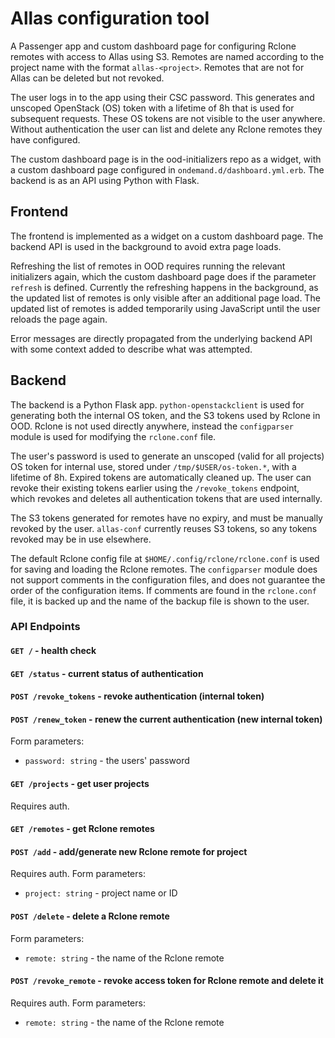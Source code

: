 # Allas configuration tool

A Passenger app and custom dashboard page for configuring Rclone remotes with access to Allas using S3.
Remotes are named according to the project name with the format `allas-<project>`.
Remotes that are not for Allas can be deleted but not revoked.


The user logs in to the app using their CSC password.
This generates and unscoped OpenStack (OS) token with a lifetime of 8h that is used for subsequent requests.
These OS tokens are not visible to the user anywhere.
Without authentication the user can list and delete any Rclone remotes they have configured.

The custom dashboard page is in the ood-initializers repo as a widget, with a custom dashboard page configured in `ondemand.d/dashboard.yml.erb`.
The backend is as an API using Python with Flask.


## Frontend

The frontend is implemented as a widget on a custom dashboard page.
The backend API is used in the background to avoid extra page loads.

Refreshing the list of remotes in OOD requires running the relevant initializers again, which the custom dashboard page does if the parameter `refresh` is defined.
Currently the refreshing happens in the background, as the updated list of remotes is only visible after an additional page load.
The updated list of remotes is added temporarily using JavaScript until the user reloads the page again.

Error messages are directly propagated from the underlying backend API with some context added to describe what was attempted.


## Backend

The backend is a Python Flask app.
`python-openstackclient` is used for generating both the internal OS token, and the S3 tokens used by Rclone in OOD.
Rclone is not used directly anywhere, instead the `configparser` module is used for modifying the `rclone.conf` file.

The user's password is used to generate an unscoped (valid for all projects) OS token for internal use, stored under `/tmp/$USER/os-token.*`, with a lifetime of 8h.
Expired tokens are automatically cleaned up.
The user can revoke their existing tokens earlier using the `/revoke_tokens` endpoint, which revokes and deletes all authentication tokens that are used internally.

The S3 tokens generated for remotes have no expiry, and must be manually revoked by the user.
`allas-conf` currently reuses S3 tokens, so any tokens revoked may be in use elsewhere.

The default Rclone config file at `$HOME/.config/rclone/rclone.conf` is used for saving and loading the Rclone remotes.
The `configparser` module does not support comments in the configuration files, and does not guarantee the order of the configuration items.
If comments are found in the `rclone.conf` file, it is backed up and the name of the backup file is shown to the user.


### API Endpoints

#### `GET /` - health check  


#### `GET /status` - current status of authentication  


#### `POST /revoke_tokens` - revoke authentication (internal token)  


#### `POST /renew_token` - renew the current authentication (new internal token)  
Form parameters:
- `password: string` - the users' password


#### `GET /projects` - get user projects  
Requires auth.


#### `GET /remotes` - get Rclone remotes  


#### `POST /add` - add/generate new Rclone remote for project  
Requires auth.
Form parameters:
- `project: string` - project name or ID


#### `POST /delete` - delete a Rclone remote  
Form parameters:
- `remote: string` - the name of the Rclone remote


#### `POST /revoke_remote` - revoke access token for Rclone remote and delete it  
Requires auth.
Form parameters:
- `remote: string` - the name of the Rclone remote

